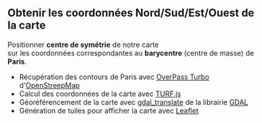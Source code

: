 ## Obtenir les coordonnées Nord/Sud/Est/Ouest de la carte

Positionner **centre de symétrie** de notre carte  
sur les coordonnées correspondantes au **barycentre** (centre de masse) de **Paris**.

- Récupération des contours de Paris avec [OverPass Turbo](http://overpass-turbo.eu/) d'[OpenStreepMap](http://openstreetmap.fr/)
- Calcul des coordonnées de la carte avec [TURF.js](http://turfjs.org/)
- Géoréférencement de la carte avec [gdal_translate](http://www.gdal.org/gdal_translate.html) de la librairie [GDAL](http://www.gdal.org/)
- Génération de tuiles pour afficher la carte avec [Leaflet](http://leafletjs.com/)